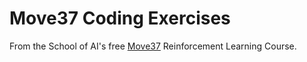# Move37 Coding Exercises

From the School of AI's free [Move37](https://www.theschool.ai/courses/move-37-course/) Reinforcement Learning Course.
